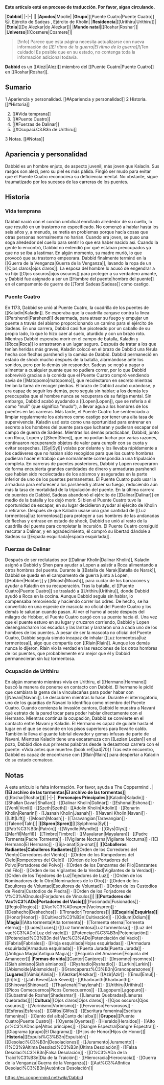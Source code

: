 **Este artículo está en proceso de traducción. Por favor, sigan circulando.**


|**Dabbid**|
|-|-|
||
|**Apodos**|Moolie|
|**Grupo**|[[Puente Cuatro\|Puente Cuatro]]🐱︎, Ejército de Sadeas , Ejército de Kholin|
|**Residencia**|[[Urithiru\|Urithiru]]|
|**Etnia**|[[De Alezkar\|de Alezkar]]|
|**Mundo natal**|[[Roshar\|Roshar]]|
|**Universo**|[[Cosmere\|Cosmere]]|

> [!info] Parece que esta página necesita actualizarse con nueva información de *[[El ritmo de la guerra\|El ritmo de la guerra]]*!¡Ten cuidado! Es posible que en su estado, no contenga toda la información adicional todavía.

**Dabbid** es un [[Alezi\|Alezi]] miembro del [[Puente Cuatro\|Puente Cuatro]] en [[Roshar\|Roshar]].

## Sumario

1 Apariencia y personalidad. [[#Apariencia y personalidad]] 
2 Historia. [[#Historia]] 

2. [[#Vida temprana]] 
2. [[#Puente Cuatro]] 
2. [[#Fuerzas de Dalinar]] 
2. [[#Ocupaci.C3.B3n de Urithiru]] 


3 Notas. [[#Notas]] 


## Apariencia y personalidad
Dabbid es un hombre enjuto, de aspecto juvenil, más joven que Kaladin. Sus rasgos son alezi, pero su piel es más pálida.
Fingió ser mudo para evitar que el Puente Cuatro reconociera su deficiencia mental. No obstante, sigue traumatizado por los sucesos de las carreras de los puentes.

## Historia
### Vida temprana
Dabbid nació con el cordón umbilical enrollado alrededor de su cuello, lo que resultó en un trastorno no especificado. No comenzó a hablar hasta los seis años y, a menudo, se metía en problemas porque hacía cosas que otras personas normalmente no harían. Cuando era joven, se puso una soga alrededor del cuello para sentir lo que era haber nacido así. Cuando la gente lo encontró, Dabbid no entendió por qué estaban preocupados ya que no se iba a lastimar. En algún momento, su madre murió, lo que provocó que su trastorno empeorara. Dabbid finalmente terminó en la [[Guerra de la Venganza\|Guerra de la Venganza]], lavando la ropa de un [[Ojos claros\|ojos claros]]. La esposa del hombre lo acusó de engendrar a su hijo [[Ojos oscuros\|ojos oscuros]] para proteger a su verdadero amante, y Dabbid fue asignado a ser un [[Hombre del puente\|hombre del puente]] en el campamento de guerra de [[Torol Sadeas\|Sadeas]] como castigo.

### Puente Cuatro
En 1173, Dabbid se unió al Puente Cuatro, la cuadrilla de los puentes de [[Kaladin\|Kaladin]]. Se esperaba que la cuadrilla cargase contra la línea [[Parshendi\|Parshendi]] desarmada, para atraer su fuego y empujar un puente a través del abismo proporcionando un camino para el ejército de Sadeas. En una carrera, Dabbid casi fue pisoteado por un caballo de su propio lado, lo que lo hizo caer al suelo, aturdido y con un brazo roto. Mientras Dabbid esperaba morir en el campo de batalla, Kaladin y [[Roca\|Roca]] lo arrastraron a un lugar seguro. Después de tratar a los que tenían heridas más graves, Kaladin colocó en el brazo de Dabbid una férula hecha con flechas parshendi y la camisa de Dabbid.
Dabbid permaneció en estado de shock mucho después de la batalla, alarmándose ante los sonidos, pero por lo demás sin responder. Sadeas se negó a pagar o alimentar a cualquier puente que no pudiera correr, por lo que Dabbid sobrevivió gracias a la comida que el Puente Cuatro compró vendiendo savia de [[Matopomo\|matopomo]], que recolectaron en secreto mientras tenían la tarea de recoger piedras. El brazo de Dabbid acabó curándose, y era capaz de seguir los demás, pero seguía sin hablar; a los demás les preocupaba que el hombre nunca se recuperara de su fatiga mental. Sin embargo, Dabbid acabó ayudando a [[Lopen\|Lopen]], que se refería a él como "muli" (que significa "mudo"), a llevar agua a los hombres de los puentes en las carreras.
Más tarde, el Puente Cuatro fue sentenciado a limpiar regularmente los abismos como castigo por tener una alta tasa de supervivencia. Kaladin usó esto como una oportunidad para entrenar en secreto a los hombres del puente para que lucharan y pudieran escapar del campo de guerra de Sadeas. Mientras los demás practicaban, Dabbid, junto con Roca, Lopen y [[Shen\|Shen]], que no podían luchar por varias razones, continuaron recuperando objetos de valor para cumplir con su cuota y evitar sospechas. [[Syl\|Syl]] volaba por delante y los llevaba rápidamente a los cadáveres que no habían sido recogidos para que los cuatro hombres pudieran hacer el trabajo que normalmente correspondía a una tripulación completa. En carreras de puentes posteriores, Dabbid y Lopen recuperaron de forma encubierta grandes cantidades de dinero y armaduras parshendi que habían sido recolectadas de los abismos y aseguradas en la parte inferior de uno de los puentes permanentes. El Puente Cuatro pudo usar la armadura para enfurecer a los parshendi y atraer su fuego, reduciendo aún más la tasa de mortalidad de la tripulación del puente.
En la última carrera de puentes de Dabbid, Sadeas abandonó el ejército de [[Dalinar\|Dalinar]] en medio de la batalla y los dejó morir. Si bien el Puente Cuatro tuvo la oportunidad de escapar, en su lugar decidieron ayudar al ejército de Kholin a retirarse. Después de que Kaladin usase una gran cantidad de [[Luz tormentosa\|luz tormentosa]] para proteger a sus hombres de las andanadas de flechas y entrase en estado de shock, Dabbid se unió al resto de la cuadrilla del puente para completar la incursión. El Puente Cuatro consiguió rescatar a Dalinar, y en agradecimiento, él compró su libertad dándole a Sadeas su [[Espada esquirlada\|espada esquirlada]].

### Fuerzas de Dalinar
Después de ser reclutados por [[Dalinar Kholin\|Dalinar Kholin]], Kaladin asignó a Dabbid y Shen para ayudar a Lopen a asistir a Roca alimentando a otros hombres del puente.
Durante la [[Batalla de Narak\|Batalla de Narak]], Dabbid se queda en el campamento de guerra junto a Lopen, [[Hobber\|Hobber]] y [[Moash\|Moash]], para cuidar de los barracones y ayudar a Kaladin en su recuperación. Tras la batalla, el [[Puente Cuatro\|Puente Cuatro]] se trasladó a [[Urithiru\|Urithiru]], donde Dabbid ayudó a Roca en la cocina. Aunque Dabbid seguía sin hablar, lo compensaba removiendo y haciendo correr los odres. De hecho, se ha convertido en una especie de mascota no oficial del Puente Cuatro y los demás le saludan cuando pasan. Al ver el humo al oeste después del milagro de Hobber, el Puente Cuatro cargó con su puente hacia él. Una vez que el puente estuvo en su lugar y cruzaron corriendo, Dabbid y Lopen desengancharon los escudos y las lanzas y lanzaron una a cada uno de los hombres de los puentes.
A pesar de ser la mascota no oficial del Puente Cuatro, Dabbid seguía siendo incapaz de inhalar [[Luz tormentosa\|luz tormentosa]], algo que compartía con [[Rlain\|Rlain]]. Aunque los demás nunca lo dijeron, Rlain vio la verdad en las reacciones de los otros hombres de los puentes, que probablemente era mejor que él y Dabbid permanecieran sin luz tormentosa.

### Ocupación de Urithiru
En algún momento mientras vivía en Urithiru, el [[Hermano\|Hermano]] buscó la manera de ponerse en contacto con Dabbid. El hermano le pidió que cambiara la gema de la vinculacañas para poder habar con [[Navani\|Navani]]. Le descubren mientras lo hace. Durante el interrogatorio, uno de los guardias de Navani lo identifica como miembro del Puente Cuatro. Cuando comienza la invasión cantora, Dabbid le muestra a Navani qué estrato de la pared tocar para poder hablar directamente con el Hermano.
Mientras continúa la ocupación, Dabbid se convierte en el contacto entre Navani y Kaladin. El Hermano es capaz de guiarle hasta el lugar en el que se esconde en los pisos superiores para llevarle caldo. También le lleva el guante fabrial elevador y gemas infusas de parte de Navani. Mientras Kaladin tiene una escaramuza con [[Lezian\|Lezian]] en el pozo, Dabbid dice sus primeras palabras desde la desastrosa carrera con el puente: «Vida antes que muerte».{book ref|sa4|70}} Tras este encuentro, Dabbid es capaz de encontrarse con [[Rlain\|Rlain]] para despertar a Kaladin de su estado comatoso.

## Notas

A este artículo le falta información. Por favor, ayuda a The Coppermind .
|**[[El archivo de las tormentas\|El archivo de las tormentas]] (**[[Roshar\|Roshar]]**)**|
|-|-|
|**Personajes Principales**|[[Kaladin\|Kaladin]] · [[Shallan Davar\|Shallan]] · [[Dalinar Kholin\|Dalinar]] · [[Eshonai\|Eshonai]] · [[Venli\|Venli]] · [[Szeth\|Szeth]] · [[Adolin Kholin\|Adolin]] · [[Renarin Kholin\|Renarin]] · [[Jasnah Kholin\|Jasnah]] · [[Navani Kholin\|Navani]] · [[Lift\|Lift]] · [[Moash\|Moash]] · [[Taravangian\|Taravangian]] · [[Talenel\|Taln]]|
|**[[Spren\|Spren]]**|[[Sylphrena\|Syl]] · [[Patr%C3%B3n\|Patrón]] · [[Wyndle\|Wyndle]] · [[Glys\|Glys]] · [[Marfil\|Marfil]] · [[Timbre\|Timbre]] · [[Mayalaran\|Mayalaran]] · [[Padre Tormenta\|Padre Tormenta]] · [[Vigilante Nocturna\|Vigilante Nocturna]] · [[El Hermano\|El Hermano]] · [[Sja-anat\|Sja-anat]]|
|**[[Caballeros Radiantes\|Caballeros Radiantes]]**|[[Orden de los Corredores del Viento\|Corredores del Viento]] · [[Orden de los Rompedores del Cielo\|Rompedores del Cielo]] · [[Orden de los Portadores del Polvo\|Portadores del Polvo]] · [[Orden de los Danzantes del Filo\|Danzantes del Filo]] · [[Orden de los Vigilantes de la Verdad\|Vigilantes de la Verdad]] · [[Orden de los Tejedores de Luz\|Tejedores de Luz]] · [[Orden de los Nominadores de lo Otro\|Nominadores de lo Otro]] · [[Orden de los Escultores de Voluntad\|Escultores de Voluntad]] · [[Orden de los Custodios de Piedra\|Custodios de Piedra]] · [[Orden de los Forjadores de V%C3%ADnculos\|Forjadores de Vínculos]]|
|**[[Portadores del Vac%C3%ADo\|Portadores del Vacío]]**|[[Fusionado\|Fusionados]] · [[Regio\|Regios]] · [[Vac%C3%ADospren\|Vacíospren]] · [[Deshecho\|Deshechos]] · [[Tronador\|Tronadores]]|
|**[[Esquirla\|Esquirlas]]**|[[Honor\|Honor]] · [[Cultivaci%C3%B3n\|Cultivación]] · [[Odium\|Odium]]|
|**Magia**|[[Alta tormenta\|Alta tormenta]] · [[Tormenta eterna\|Tormenta eterna]] · [[Luces\|Luces]] ([[Luz tormentosa\|Luz tormentosa]] · [[Luz del vac%C3%ADo\|Luz del vacío]]) · [[Potenciaci%C3%B3n\|Potenciación]] · [[Potenciaci%C3%B3n del Vac%C3%ADo\|Potenciación del Vacío]] · [[Fabrial\|Fabriales]] · [[Hoja esquirlada\|Hojas esquirladas]] · [[Armadura esquirlada\|Armadura esquirlada]] · [[Puerta Jurada\|Puerta Jurada]] · [[Antigua Magia\|Antigua Magia]] · [[Esquirla del Amanecer\|Esquirla del Amanecer]]|
|**Formas de vida**|[[Cantor\|Cantores]] · [[Insomne\|Insomnes]] · [[Siah aimiano\|Siah aimianos]] · [[Ryshadio\|Ryshadio]] · [[Larkin\|Larkin]] · [[Abismoide\|Abismoides]] · [[Grancaparaz%C3%B3n\|Grancaparazones]]|
|**Lugares**|[[Aimia\|Aimia]] · [[Alezkar\|Alezkar]] · [[Azir\|Azir]] · [[Emul\|Emul]] · [[Iri\|Iri]] · [[Jah Keved\|Jah Keved]] · [[Kharbranth\|Kharbranth]] · [[Shinovar\|Shinovar]] · [[Thaylenah\|Thaylenah]] · [[Urithiru\|Urithiru]] · [[Picos Comecuernos\|Picos Comecuernos]] · [[Lagopuro\|Lagopuro]] · [[Subastral de Roshar\|Shadesmar]] · [[Llanuras Quebradas\|Llanuras Quebradas]]|
|**Cultura**|[[Ojos claros\|Ojos claros]] · [[Ojos oscuros\|Ojos oscuros]] · [[Vorinismo\|Vorinismo]] · [[Fervoroso\|Fervorosos]] · [[Esferas\|Esferas]] · [[Glifos\|Glifos]] · [[Escritura femenina\|Escritura femenina]] · [[Canto del alba\|Canto del alba]]|
|**Grupos**|[[Puente Cuatro\|Puente Cuatro]] · [[Oyente\|Oyentes]] · [[Heraldo\|Heraldos]] · [[Alto pr%C3%ADncipe\|Altos príncipes]] · [[Sangre Espectral\|Sangre Espectral]] · [[Diagrama (grupo)\|El Diagrama]] · [[Hijos de Honor\|Hijos de Honor]]|
|**Historia**|[[Expulsi%C3%B3n\|Expulsión]] · [[Desolaci%C3%B3n\|Desolaciones]] · [[Juramento\|Juramento]] · [[%C3%9Altima Desolaci%C3%B3n\|Última Desolación]] · [[Falsa Desolaci%C3%B3n\|Falsa Desolación]] · [[D%C3%ADa de la Traici%C3%B3n\|Día de la Traición]] · [[Hierocracia\|Hierocracia]] · [[Guerra de la Venganza\|Guerra de la Venganza]] · [[Aut%C3%A9ntica Desolaci%C3%B3n\|Auténtica Desolación]]|



https://es.coppermind.net/wiki/Dabbid